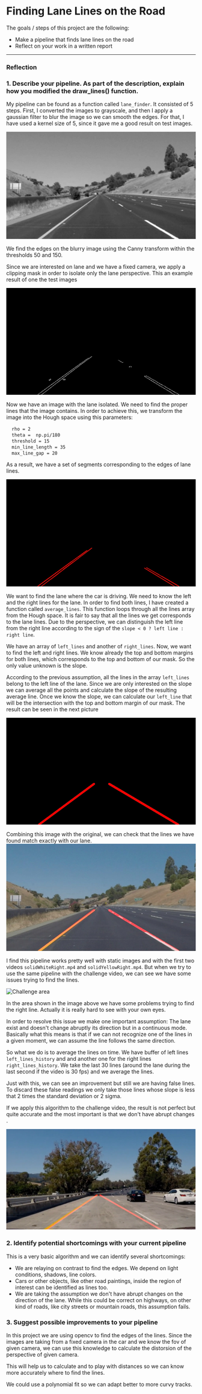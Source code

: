 # **Finding Lane Lines on the Road**

The goals / steps of this project are the following:
* Make a pipeline that finds lane lines on the road
* Reflect on your work in a written report


[//]: # (Image References)
[original]: ./test_images/solidYellowCurve2.jpg "original"
[blur]: ./test_images_output/blur_solidYellowCurve2.jpg "blur"
[masked]: ./test_images_output/masked_solidYellowCurve2.jpg "masked"
[lined]: ./test_images_output/lined_solidYellowCurve2.jpg "lined"
[oneline]: ./test_images_output/oneline_solidYellowCurve2.jpg "oneline"
[image1]: ./examples/grayscale.jpg "Grayscale"
[result]: ./test_images_output/solidYellowCurve2.jpg "result"
[challengearea]: ./challengeArea.png "Challenge Area"
[challengelane]: ./challengeLane.png "Challenge lane"

---

### Reflection

### 1. Describe your pipeline. As part of the description, explain how you modified the draw_lines() function.

My pipeline can be found as a function called `lane_finder`. It consisted of 5 steps. First, I converted the images to grayscale, and then I apply a gaussian filter to blur the image so we can smooth the edges. For that, I have used a kernel size of 5, since it gave me a good result on test images.

![Blur images][blur]

We find the edges on the blurry image using the Canny transform within the thresholds 50 and 150.

Since we are interested on lane and we have a fixed camera, we apply a clipping mask in order to isolate only the lane perspective. This an example result of one the test images

![masked images with edges][masked]

Now we have an image with the lane isolated. We need to find the proper lines that the image contains. In order to achieve this, we transform the image into the Hough space using this parameters:
```
  rho = 2
  theta =  np.pi/180
  threshold = 15    
  min_line_length = 35
  max_line_gap = 20    
```
As a result, we have a set of segments corresponding to the edges of lane lines.

![lined images with edges][lined]

We want to find the lane where the car is driving. We need to know the left and the right lines for the lane. In order to find both lines, I have created a function called `average_lines`. This function loops through all the lines array from the Hough space. It is fair to say that all the lines we get corresponds to the lane lines. Due to the perspective, we can distinguish the left line from the right line according to the sign of the `slope < 0 ? left line : right line`.

We have an array of `left_lines` and another of `right_lines`. Now, we want to find the left and right lines. We know already the top and bottom margins for both lines, which corresponds to the top and bottom of our mask. So the only value unknown is the slope.

According to the previous assumption, all the lines in the array `left_lines` belong to the left line of the lane. Since we are only interested on the slope we can average all the points and calculate the slope of the resulting average line. Once we know the slope, we can calculate our `left_line` that will be the intersection with the top and bottom margin of our mask. The result can be seen in the next picture

![lined images with edges][oneline]

Combining this image with the original, we can check that the lines we have found match exactly with our lane.
![result images with edges][result]

I find this pipeline works pretty well with static images and with the first two videos `solidWhiteRight.mp4` and `solidYellowRight.mp4`. But when we try to use the same pipeline with the challenge video, we can see we have some issues trying to find the lines.

![Challenge area][challengearea]

In the area shown in the image above we have some problems trying to find the right line. Actually it is really hard to see with your own eyes.

In order to resolve this issue we make one important assumption: The lane exist and doesn't change abruptly its direction but in a continuous mode. Basically what this means is that if we can not recognize one of the lines in a given moment, we can assume the line follows the same direction.

So what we do is to average the lines on time. We have buffer of left lines `left_lines_history` and and another one for the right lines `right_lines_history`. We take the last 30 lines (around the lane during the last second if the video is 30 fps) and we average the lines.

Just with this, we can see an improvement but still we are having false lines. To discard these false readings we only take those lines whose slope is less that 2 times the standard deviation or 2 sigma.

If we apply this algorithm to the challenge video, the result is not perfect but quite accurate and the most important is that we don't have abrupt changes .

![Challenge lane][challengelane]

### 2. Identify potential shortcomings with your current pipeline

This is a very basic algorithm and we can identify several shortcomings:

* We are relaying on contrast to find the edges. We depend on light conditions, shadows, line colors.
* Cars or other objects, like other road paintings, inside the region of interest can be identified as lines too.
* We are taking the assumption we don't have abrupt changes on the direction of the lane. While this could be correct on highways, on other kind of roads, like city streets or mountain roads, this assumption fails.

### 3. Suggest possible improvements to your pipeline

In this project we are using opencv to find the edges of the lines.
Since the images are taking from a fixed camera in the car and we know the fov of given camera, we can use this knowledge to calculate the distorsion of the perspective of given camera.

This will help us to calculate and to play with distances so we can know more accurately where to find the lines.

We could use a polynomial fit so we can adapt better to more curvy tracks.
